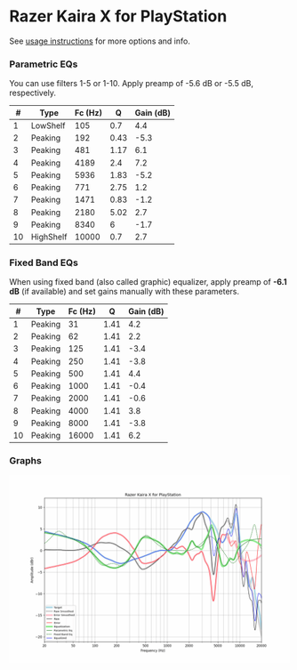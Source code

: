# Razer Kaira X for PlayStation
See [usage instructions](https://github.com/jaakkopasanen/AutoEq#usage) for more options and info.

### Parametric EQs
You can use filters 1-5 or 1-10. Apply preamp of -5.6 dB or -5.5 dB, respectively.

|   # | Type      |   Fc (Hz) |    Q |   Gain (dB) |
|-----|-----------|-----------|------|-------------|
|   1 | LowShelf  |       105 | 0.7  |         4.4 |
|   2 | Peaking   |       192 | 0.43 |        -5.3 |
|   3 | Peaking   |       481 | 1.17 |         6.1 |
|   4 | Peaking   |      4189 | 2.4  |         7.2 |
|   5 | Peaking   |      5936 | 1.83 |        -5.2 |
|   6 | Peaking   |       771 | 2.75 |         1.2 |
|   7 | Peaking   |      1471 | 0.83 |        -1.2 |
|   8 | Peaking   |      2180 | 5.02 |         2.7 |
|   9 | Peaking   |      8340 | 6    |        -1.7 |
|  10 | HighShelf |     10000 | 0.7  |         2.7 |

### Fixed Band EQs
When using fixed band (also called graphic) equalizer, apply preamp of **-6.1 dB** (if available) and set gains manually with these parameters.

|   # | Type    |   Fc (Hz) |    Q |   Gain (dB) |
|-----|---------|-----------|------|-------------|
|   1 | Peaking |        31 | 1.41 |         4.2 |
|   2 | Peaking |        62 | 1.41 |         2.2 |
|   3 | Peaking |       125 | 1.41 |        -3.4 |
|   4 | Peaking |       250 | 1.41 |        -3.8 |
|   5 | Peaking |       500 | 1.41 |         4.4 |
|   6 | Peaking |      1000 | 1.41 |        -0.4 |
|   7 | Peaking |      2000 | 1.41 |        -0.6 |
|   8 | Peaking |      4000 | 1.41 |         3.8 |
|   9 | Peaking |      8000 | 1.41 |        -3.8 |
|  10 | Peaking |     16000 | 1.41 |         6.2 |

### Graphs
![](./Razer%20Kaira%20X%20for%20PlayStation.png)
